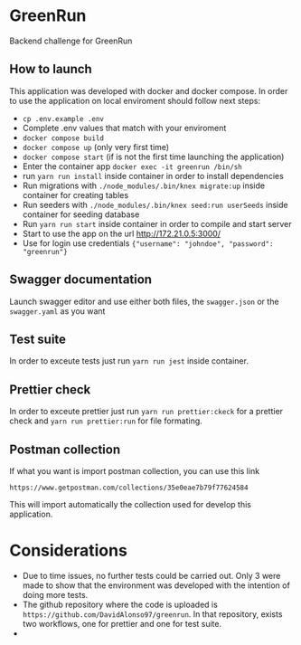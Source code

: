 # GreenRun
Backend challenge for GreenRun

## How to launch
This application was developed with docker and docker compose. In order to use the application on local enviroment should follow next steps:
- ```cp .env.example .env```
- Complete .env values that match with your enviroment
- ```docker compose build```
- ```docker compose up``` (only very first time)
- ```docker compose start``` (if is not the first time launching the application)
- Enter the container app ```docker exec -it greenrun /bin/sh```
- run ```yarn run install``` inside container in order to install dependencies
- Run migrations with ```./node_modules/.bin/knex migrate:up``` inside container for creating tables
- Run seeders with ```./node_modules/.bin/knex seed:run userSeeds``` inside container for seeding database
- Run ```yarn run start``` inside container in order to compile and start server
- Start to use the app on the url http://172.21.0.5:3000/
- Use for login use credentials ```{"username": "johndoe", "password": "greenrun"}```

## Swagger documentation
Launch swagger editor and use either both files, the ```swagger.json``` or the ```swagger.yaml``` as you want

## Test suite
In order to exceute tests just run ```yarn run jest``` inside container.

## Prettier check
In order to exceute prettier just run ```yarn run prettier:ckeck``` for a prettier check and ```yarn run prettier:run``` for file formating.

## Postman collection
If what you want is import postman collection, you can use this link
```
https://www.getpostman.com/collections/35e0eae7b79f77624584
```
This will import automatically the collection used for develop this application.

# Considerations
- Due to time issues, no further tests could be carried out. Only 3 were made to show that the environment was developed with the intention of doing more tests.
- The github repository where the code is uploaded is ```https://github.com/DavidAlonso97/greenrun```. In that repository, exists two workflows, one for prettier and one for test suite.
- 